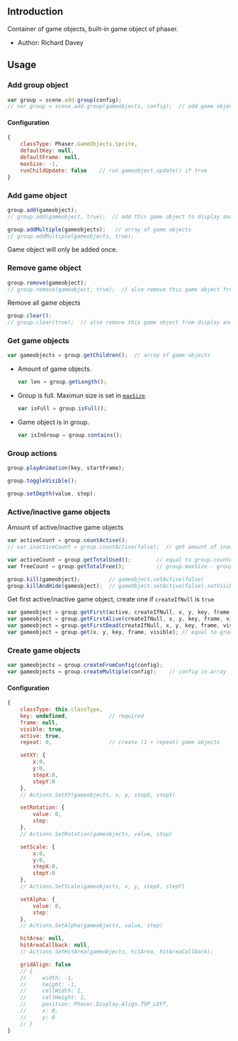 ## Introduction

Container of game objects, built-in game object of phaser.

- Author: Richard Davey

## Usage

### Add group object

```javascript
var group = scene.add.group(config);
// var group = scene.add.group(gameobjects, config);  // add game objects into group
```

#### Configuration

```javascript
{
    classType: Phaser.GameObjects.Sprite,
    defaultKey: null,
    defaultFrame: null,
    maxSize: -1,
    runChildUpdate: false    // run gameobject.update() if true
}
```

### Add game object

```javascript
group.add(gameobject);
// group.add(gameobject, true);  // add this game object to display and update list of scene
```

```javascript
group.addMultiple(gameobjects);   // array of game objects
// group.addMultiple(gameobjects, true);
```

Game object will only be added once.

### Remove game object

```javascript
group.remove(gameobject);
// group.remove(gameobject, true);  // also remove this game object from display and update list of scene
```

Remove all game objects

```javascript
group.clear();
// group.clear(true);  // also remove this game object from display and update list of scene
```

### Get game objects

```javascript
var gameobjects = group.getChildren();  // array of game objects
```

- Amount of game objects.

    ```javascript
    var len = group.getLength();
    ```

- Group is full. Maximun size is set in [`maxSize`](group.md#configuration).

    ```javascript
    var isFull = group.isFull();
    ```

- Game object is in group.

    ```javascript
    var isInGroup = group.contains();
    ```

### Group actions

```javascript
group.playAnimation(key, startFrame);
```

```javascript
group.toggleVisible();
```

```javascript
group.setDepth(value, step);
```

### Active/inactive game objects

Amount of active/inactive game objects

```javascript
var activeCount = group.countActive();
// var inactiveCount = group.countActive(false);  // get amount of inactive game objects
```

```javascript
var activeCount = group.getTotalUsed();        // equal to group.countActive()
var freeCount = group.getTotalFree();          // group.maxSize - group.getTotalUsed()
```

```javascript
group.kill(gameobject);         // gameobject.setActive(false)
group.killAndHide(gameobject);  // gameObject.setActive(false).setVisible(false)
```

Get first active/inactive game object, create one if `createIfNull` is `true`

```javascript
var gameobject = group.getFirst(active, createIfNull, x, y, key, frame, visible);  // active = true/false
var gameobject = group.getFirstAlive(createIfNull, x, y, key, frame, visible); // equal to group.getFirst(true, ...)
var gameobject = group.getFirstDead(createIfNull, x, y, key, frame, visible); // equal to group.getFirst(false, ...)
var gameobject = group.get(x, y, key, frame, visible); // equal to group.getFirst(false, true, ...)
```

### Create game objects

```javascript
var gameobjects = group.createFromConfig(config);
var gameobjects = group.createMultiple(config);    // config in array
```

#### Configuration

```javascript
{
    classType: this.classType,
    key: undefined,             // required
    frame: null,
    visible: true,
    active: true,
    repeat: 0,                  // create (1 + repeat) game objects

    setXY: {
        x:0,
        y:0,
        stepX:0,
        stepY:0
    },
    // Actions.SetXY(gameobjects, x, y, stepX, stepY)

    setRotation: {
        value: 0,
        step:
    },
    // Actions.SetRotation(gameobjects, value, step)

    setScale: {
        x:0,
        y:0,
        stepX:0,
        stepY:0
    },
    // Actions.SetScale(gameobjects, x, y, stepX, stepY)

    setAlpha: {
        value: 0,
        step:
    },
    // Actions.SetAlpha(gameobjects, value, step)

    hitArea: null,
    hitAreaCallback: null,
    // Actions.SetHitArea(gameobjects, hitArea, hitAreaCallback);

    gridAlign: false
    // {
    //     width: -1,
    //     height: -1,
    //     cellWidth: 1,
    //     cellHeight: 1,
    //     position: Phaser.Display.Align.TOP_LEFT,
    //     x: 0,
    //     y: 0
    // }
}
```